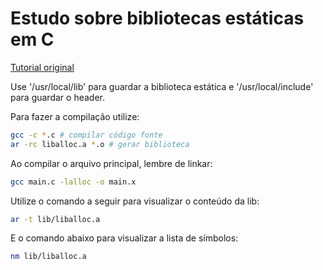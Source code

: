 # Estudo sobre bibliotecas estáticas em C

[Tutorial original](https://medium.com/@meghamohan/everything-you-need-to-know-about-libraries-in-c-e8ad6138cbb4)

Use '/usr/local/lib' para guardar a biblioteca estática e 
'/usr/local/include' para guardar o header.

Para fazer a compilação utilize:

```sh
gcc -c *.c # compilar código fonte
ar -rc liballoc.a *.o # gerar biblioteca
```

Ao compilar o arquivo principal, lembre de linkar:

```sh
gcc main.c -lalloc -o main.x
```

Utilize o comando a seguir para visualizar o conteúdo da lib:

```sh
ar -t lib/liballoc.a
```

E o comando abaixo para visualizar a lista de símbolos:

```sh
nm lib/liballoc.a
```
